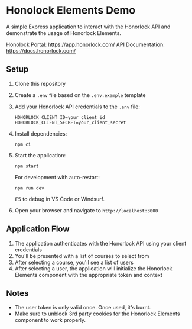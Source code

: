 # Honolock Elements Demo

A simple Express application to interact with the Honorlock API and demonstrate the usage of Honorlock Elements.

Honolock Portal: https://app.honorlock.com/
API Documentation: https://docs.honorlock.com/

## Setup

1. Clone this repository
2. Create a `.env` file based on the `.env.example` template
3. Add your Honorlock API credentials to the `.env` file:
   ```
   HONORLOCK_CLIENT_ID=your_client_id
   HONORLOCK_CLIENT_SECRET=your_client_secret
   ```
4. Install dependencies:
   ```
   npm ci
   ```
5. Start the application:
   ```
   npm start
   ```
   
   For development with auto-restart:
   ```
   npm run dev
   ```

   <kbd>F5</kbd> to debug in VS Code or Windsurf.

6. Open your browser and navigate to `http://localhost:3000`

## Application Flow

1. The application authenticates with the Honorlock API using your client credentials
2. You'll be presented with a list of courses to select from
3. After selecting a course, you'll see a list of users
4. After selecting a user, the application will initialize the Honorlock Elements component with the appropriate token and context

## Notes

- The user token is only valid once. Once used, it's burnt.
- Make sure to unblock 3rd party cookies for the Honorlock Elements component to work properly.
